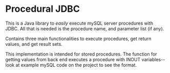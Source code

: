 # Procedural JDBC
This is a Java library to *easily* execute mySQL server procedures with JDBC. All that is needed is the procedure name, and parameter list (if any).

Contains three main functionalities to execute procedures, get return values, and get result sets.

This implementation is intended for stored procedures.
The function for getting values from back end executes a procedure with INOUT variables--look at example mySQL code on the project to see the format.
